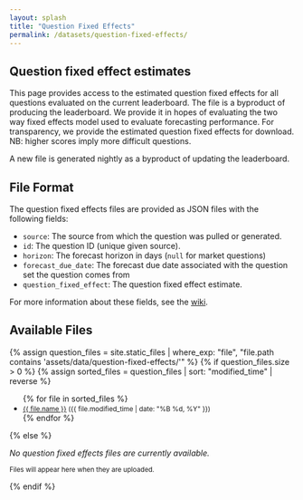 ```yaml
---
layout: splash
title: "Question Fixed Effects"
permalink: /datasets/question-fixed-effects/
---
```


<section class="site-feature-card">
  <div class="site-feature-row__content">
    <div class="site-feature-row__left-2">
      <h1 class="site-feature-row__title">Question fixed effect estimates</h1>
      <p>This page provides access to the estimated question fixed effects for all questions evaluated on the current leaderboard. The file is a byproduct of producing the leaderboard. We provide it in hopes of evaluating the two way fixed effects model used to evaluate forecasting performance. For transparency, we provide the estimated question fixed effects for download. NB: higher scores imply more difficult questions.</p>
      <p>A new file is generated nightly as a byproduct of updating the leaderboard.</p>
    </div>
  </div>
</section>

<section class="site-feature-card">
  <div class="site-feature-row__content">
    <div class="site-feature-row__left-2">
      <h1 class="site-feature-row__title">File Format</h1>
      <p>The question fixed effects files are provided as JSON files with the following fields:</p>
      <ul>
        <li><code>source</code>: The source from which the question was pulled or generated.</li>
        <li><code>id</code>: The question ID (unique given source).</li>
        <li><code>horizon</code>: The forecast horizon in days (<code>null</code> for market questions)</li>
        <li><code>forecast_due_date</code>: The forecast due date associated with the question set the question comes from</li>
        <li><code>question_fixed_effect</code>: The question fixed effect estimate.</li>
      </ul>
      <p>For more information about these fields, see the <a href="https://github.com/forecastingresearch/forecastbench/wiki/">wiki</a>.</p>
    </div>
  </div>
</section>

<section class="site-feature-card">
  <div class="site-feature-row__content">
    <div class="site-feature-row__left-2">
      <h1 class="site-feature-row__title">Available Files</h1>
      {% assign question_files = site.static_files | where_exp: "file", "file.path contains 'assets/data/question-fixed-effects/'" %}
      {% if question_files.size > 0 %}
        {% assign sorted_files = question_files | sort: "modified_time" | reverse %}
        <ul>
        {% for file in sorted_files %}
          <li>
            <small><a href="{{ file.path | relative_url }}">{{ file.name }}</a> ({{ file.modified_time | date: "%B %d, %Y" }})</small>
          </li>
        {% endfor %}
        </ul>
      {% else %}
        <p><em>No question fixed effects files are currently available.</em></p>
        <p><small>Files will appear here when they are uploaded.</small></p>
      {% endif %}
    </div>
  </div>
</section>
